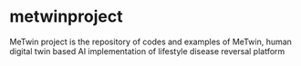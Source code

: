 # metwinproject
MeTwin project is the repository of codes and examples of MeTwin, human digital twin based AI implementation of lifestyle disease reversal platform
